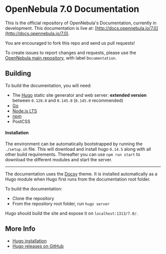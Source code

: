 # OpenNebula 7.0 Documentation

This is the official repository of OpenNebula's Documentation, currently in development. This documentation is live at:
[http://docs.opennebula.io/7.0](http://docs.opennebula.io/7.0).

You are encouraged to fork this repo and send us pull requests!

To create issues to report changes and requests, please use the [OpenNebula main repository](https://github.com/OpenNebula/one), with label `Documentation`.

## Building

To build the documentation, you will need:

- The [Hugo](https://gohugo.io/) static site generator and web server: **extended version** between `0.128.0` and `0.145.0` (`0.145.0` recommended)
- [Go](https://go.dev/doc/install)
- [Node.js LTS](https://github.com/nodesource/distributions/blob/master/README.md#using-debian-as-root-nodejs-current)
- [npm](https://www.npmjs.com/)
- PostCSS

#### Installation

The environment can be automatically bootstrapped by running the `./setup.sh` file. This will download and install hugo `0.14.5` along with all other build requirements.
Thereafter you can use `npm run start` to download the different modules and start the server.

---

The documentation uses the [Docsy](https://www.docsy.dev/) theme. It is installed automatically as a Hugo module when Hugo first runs from the documentation root folder.

To build the documentation:

- Clone the repository
- From the repository root folder, run `hugo server`

Hugo should build the site and expose it on `localhost:1313/7.0/`.

## More Info

- [Hugo installation](https://gohugo.io/installation/)
- [Hugo releases on GitHub](https://github.com/gohugoio/hugo/releases)
